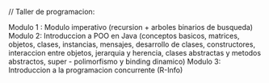 // Taller de programacion:

Modulo 1 : Modulo imperativo (recursion + arboles binarios de busqueda)
Modulo 2: Introduccion a POO en Java (conceptos basicos, matrices, objetos, clases, instancias, mensajes, desarrollo de clases, constructores, interaccion entre objetos, jerarquia y herencia, clases abstractas y metodos abstractos, super - polimorfismo y binding dinamico)
Modulo 3: Introduccion a la programacion concurrente (R-Info)
